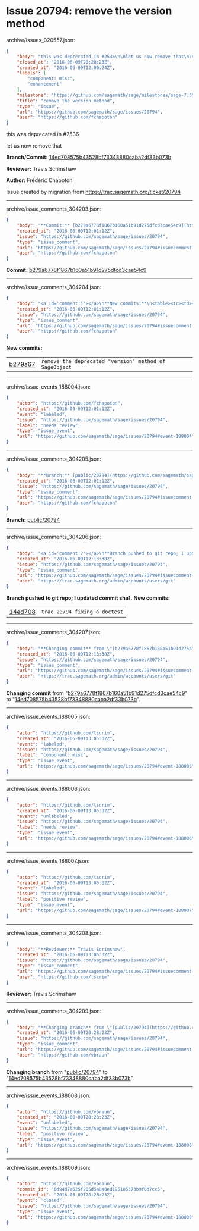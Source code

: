 # Issue 20794: remove the version method

archive/issues_020557.json:
```json
{
    "body": "this was deprecated in #2536\n\nlet us now remove that\n\n**Branch/Commit:** [14ed708575b43528bf73348880caba2df33b073b](https://github.com/sagemath/sagetrac-mirror/commit/14ed708575b43528bf73348880caba2df33b073b)\n\n**Reviewer:** Travis Scrimshaw\n\n**Author:** Fr\u00e9d\u00e9ric Chapoton\n\nIssue created by migration from https://trac.sagemath.org/ticket/20794\n\n",
    "closed_at": "2016-06-09T20:28:23Z",
    "created_at": "2016-06-09T12:00:24Z",
    "labels": [
        "component: misc",
        "enhancement"
    ],
    "milestone": "https://github.com/sagemath/sage/milestones/sage-7.3",
    "title": "remove the version method",
    "type": "issue",
    "url": "https://github.com/sagemath/sage/issues/20794",
    "user": "https://github.com/fchapoton"
}
```
this was deprecated in #2536

let us now remove that

**Branch/Commit:** [14ed708575b43528bf73348880caba2df33b073b](https://github.com/sagemath/sagetrac-mirror/commit/14ed708575b43528bf73348880caba2df33b073b)

**Reviewer:** Travis Scrimshaw

**Author:** Frédéric Chapoton

Issue created by migration from https://trac.sagemath.org/ticket/20794





---

archive/issue_comments_304203.json:
```json
{
    "body": "**Commit:** [b279a6778f1867b160a51b91d275dfcd3cae54c9](https://github.com/sagemath/sagetrac-mirror/commit/b279a6778f1867b160a51b91d275dfcd3cae54c9)",
    "created_at": "2016-06-09T12:01:12Z",
    "issue": "https://github.com/sagemath/sage/issues/20794",
    "type": "issue_comment",
    "url": "https://github.com/sagemath/sage/issues/20794#issuecomment-304203",
    "user": "https://github.com/fchapoton"
}
```

**Commit:** [b279a6778f1867b160a51b91d275dfcd3cae54c9](https://github.com/sagemath/sagetrac-mirror/commit/b279a6778f1867b160a51b91d275dfcd3cae54c9)



---

archive/issue_comments_304204.json:
```json
{
    "body": "<a id='comment:1'></a>\n**New commits:**\n<table><tr><td><a href=\"https://github.com/sagemath/sagetrac-mirror/commit/b279a6778f1867b160a51b91d275dfcd3cae54c9\">b279a67</a></td><td><code>remove the deprecated \"version\" method of SageObject</code></td></tr></table>\n",
    "created_at": "2016-06-09T12:01:12Z",
    "issue": "https://github.com/sagemath/sage/issues/20794",
    "type": "issue_comment",
    "url": "https://github.com/sagemath/sage/issues/20794#issuecomment-304204",
    "user": "https://github.com/fchapoton"
}
```

<a id='comment:1'></a>
**New commits:**
<table><tr><td><a href="https://github.com/sagemath/sagetrac-mirror/commit/b279a6778f1867b160a51b91d275dfcd3cae54c9">b279a67</a></td><td><code>remove the deprecated "version" method of SageObject</code></td></tr></table>




---

archive/issue_events_188004.json:
```json
{
    "actor": "https://github.com/fchapoton",
    "created_at": "2016-06-09T12:01:12Z",
    "event": "labeled",
    "issue": "https://github.com/sagemath/sage/issues/20794",
    "label": "needs review",
    "type": "issue_event",
    "url": "https://github.com/sagemath/sage/issues/20794#event-188004"
}
```



---

archive/issue_comments_304205.json:
```json
{
    "body": "**Branch:** [public/20794](https://github.com/sagemath/sagetrac-mirror/tree/public/20794)",
    "created_at": "2016-06-09T12:01:12Z",
    "issue": "https://github.com/sagemath/sage/issues/20794",
    "type": "issue_comment",
    "url": "https://github.com/sagemath/sage/issues/20794#issuecomment-304205",
    "user": "https://github.com/fchapoton"
}
```

**Branch:** [public/20794](https://github.com/sagemath/sagetrac-mirror/tree/public/20794)



---

archive/issue_comments_304206.json:
```json
{
    "body": "<a id='comment:2'></a>\n**Branch pushed to git repo; I updated commit sha1.** **New commits:**\n<table><tr><td><a href=\"https://github.com/sagemath/sagetrac-mirror/commit/14ed708575b43528bf73348880caba2df33b073b\">14ed708</a></td><td><code>trac 20794 fixing a doctest</code></td></tr></table>\n",
    "created_at": "2016-06-09T12:13:38Z",
    "issue": "https://github.com/sagemath/sage/issues/20794",
    "type": "issue_comment",
    "url": "https://github.com/sagemath/sage/issues/20794#issuecomment-304206",
    "user": "https://trac.sagemath.org/admin/accounts/users/git"
}
```

<a id='comment:2'></a>
**Branch pushed to git repo; I updated commit sha1.** **New commits:**
<table><tr><td><a href="https://github.com/sagemath/sagetrac-mirror/commit/14ed708575b43528bf73348880caba2df33b073b">14ed708</a></td><td><code>trac 20794 fixing a doctest</code></td></tr></table>




---

archive/issue_comments_304207.json:
```json
{
    "body": "**Changing commit** from \"[b279a6778f1867b160a51b91d275dfcd3cae54c9](https://github.com/sagemath/sagetrac-mirror/commit/b279a6778f1867b160a51b91d275dfcd3cae54c9)\" to \"[14ed708575b43528bf73348880caba2df33b073b](https://github.com/sagemath/sagetrac-mirror/commit/14ed708575b43528bf73348880caba2df33b073b)\".",
    "created_at": "2016-06-09T12:13:38Z",
    "issue": "https://github.com/sagemath/sage/issues/20794",
    "type": "issue_comment",
    "url": "https://github.com/sagemath/sage/issues/20794#issuecomment-304207",
    "user": "https://trac.sagemath.org/admin/accounts/users/git"
}
```

**Changing commit** from "[b279a6778f1867b160a51b91d275dfcd3cae54c9](https://github.com/sagemath/sagetrac-mirror/commit/b279a6778f1867b160a51b91d275dfcd3cae54c9)" to "[14ed708575b43528bf73348880caba2df33b073b](https://github.com/sagemath/sagetrac-mirror/commit/14ed708575b43528bf73348880caba2df33b073b)".



---

archive/issue_events_188005.json:
```json
{
    "actor": "https://github.com/tscrim",
    "created_at": "2016-06-09T13:05:32Z",
    "event": "labeled",
    "issue": "https://github.com/sagemath/sage/issues/20794",
    "label": "component: misc",
    "type": "issue_event",
    "url": "https://github.com/sagemath/sage/issues/20794#event-188005"
}
```



---

archive/issue_events_188006.json:
```json
{
    "actor": "https://github.com/tscrim",
    "created_at": "2016-06-09T13:05:32Z",
    "event": "unlabeled",
    "issue": "https://github.com/sagemath/sage/issues/20794",
    "label": "needs review",
    "type": "issue_event",
    "url": "https://github.com/sagemath/sage/issues/20794#event-188006"
}
```



---

archive/issue_events_188007.json:
```json
{
    "actor": "https://github.com/tscrim",
    "created_at": "2016-06-09T13:05:32Z",
    "event": "labeled",
    "issue": "https://github.com/sagemath/sage/issues/20794",
    "label": "positive review",
    "type": "issue_event",
    "url": "https://github.com/sagemath/sage/issues/20794#event-188007"
}
```



---

archive/issue_comments_304208.json:
```json
{
    "body": "**Reviewer:** Travis Scrimshaw",
    "created_at": "2016-06-09T13:05:32Z",
    "issue": "https://github.com/sagemath/sage/issues/20794",
    "type": "issue_comment",
    "url": "https://github.com/sagemath/sage/issues/20794#issuecomment-304208",
    "user": "https://github.com/tscrim"
}
```

**Reviewer:** Travis Scrimshaw



---

archive/issue_comments_304209.json:
```json
{
    "body": "**Changing branch** from \"[public/20794](https://github.com/sagemath/sagetrac-mirror/tree/public/20794)\" to \"[14ed708575b43528bf73348880caba2df33b073b](https://github.com/sagemath/sagetrac-mirror/commit/14ed708575b43528bf73348880caba2df33b073b)\".",
    "created_at": "2016-06-09T20:28:23Z",
    "issue": "https://github.com/sagemath/sage/issues/20794",
    "type": "issue_comment",
    "url": "https://github.com/sagemath/sage/issues/20794#issuecomment-304209",
    "user": "https://github.com/vbraun"
}
```

**Changing branch** from "[public/20794](https://github.com/sagemath/sagetrac-mirror/tree/public/20794)" to "[14ed708575b43528bf73348880caba2df33b073b](https://github.com/sagemath/sagetrac-mirror/commit/14ed708575b43528bf73348880caba2df33b073b)".



---

archive/issue_events_188008.json:
```json
{
    "actor": "https://github.com/vbraun",
    "created_at": "2016-06-09T20:28:23Z",
    "event": "unlabeled",
    "issue": "https://github.com/sagemath/sage/issues/20794",
    "label": "positive review",
    "type": "issue_event",
    "url": "https://github.com/sagemath/sage/issues/20794#event-188008"
}
```



---

archive/issue_events_188009.json:
```json
{
    "actor": "https://github.com/vbraun",
    "commit_id": "0d94d7e625f205d5a8a0ed195105373b9f0d7cc5",
    "created_at": "2016-06-09T20:28:23Z",
    "event": "closed",
    "issue": "https://github.com/sagemath/sage/issues/20794",
    "type": "issue_event",
    "url": "https://github.com/sagemath/sage/issues/20794#event-188009"
}
```
